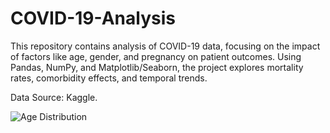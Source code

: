 # COVID-19-Analysis
This repository contains analysis of COVID-19 data, focusing on the impact of factors like age, gender, and pregnancy on patient outcomes. Using Pandas, NumPy, and Matplotlib/Seaborn, the project explores mortality rates, comorbidity effects, and temporal trends.

Data Source: Kaggle.

![Age Distribution]([https://github.com/yourusername/yourrepository/blob/main/assets/image.png?raw=true](https://github.com/DedanMugambiGikunda/COVID-19-Analysis/commit/bf6b8ef8f8cad151ce72bd16960ba58a5b5d238b))
